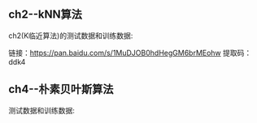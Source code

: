 ## ch2--kNN算法
ch2(K临近算法)的测试数据和训练数据:

链接：https://pan.baidu.com/s/1MuDJOB0hdHegGM6brMEohw 
提取码：ddk4 

## ch4--朴素贝叶斯算法
测试数据和训练数据:  

